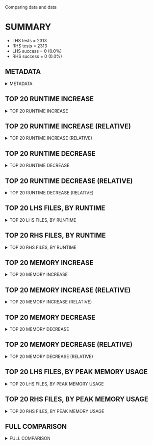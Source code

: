 Comparing data and data


# SUMMARY
- LHS tests = 2313
- RHS tests = 2313
- LHS success = 0  (0.0%)
- RHS success = 0  (0.0%)


## METADATA

<details><summary>METADATA</summary>

# LHS
<pre>
Ramon benchmark for Z3
-
Job description: 
Job tag: upoly
Runner: GCR-SANDBOX-011
Z3 repo: Z3Prover/z3
Z3 commit: c72da53d1967e8f9eeef45bc056af89f5eb1cb41
Z3 branch: upoly
Z3 options: "-T300"
Z3 inputs: inputs/QF_NIA_small
Z3 commit message: align the univariate helper manager with the main polynomial manager

Signed-off-by: Lev Nachmanson <levnach@hotmail.com>

</pre>
# RHS
<pre>
Ramon benchmark for Z3
-
Job description: 
Job tag: upoly
Runner: GCR-SANDBOX-011
Z3 repo: Z3Prover/z3
Z3 commit: c72da53d1967e8f9eeef45bc056af89f5eb1cb41
Z3 branch: upoly
Z3 options: "-T300"
Z3 inputs: inputs/QF_NIA_small
Z3 commit message: align the univariate helper manager with the main polynomial manager

Signed-off-by: Lev Nachmanson <levnach@hotmail.com>

</pre>
</details>


## TOP 20 RUNTIME INCREASE

<details><summary>TOP 20 RUNTIME INCREASE</summary>

|FILE                                                                                        |TIME_L     |TIME_R     |DIFF(s)    |DIFF(%)|
|-------------|-------------:|-------------:|--------------:|------------:|
</details>


## TOP 20 RUNTIME INCREASE (RELATIVE)

<details><summary>TOP 20 RUNTIME INCREASE (RELATIVE)</summary>

|FILE                                                                                        |TIME_L     |TIME_R     |DIFF(s)    |DIFF(%)|
|-------------|-------------:|-------------:|--------------:|------------:|
</details>


## TOP 20 RUNTIME DECREASE

<details><summary>TOP 20 RUNTIME DECREASE</summary>

|FILE                                                                                        |TIME_L     |TIME_R     |DIFF(s)    |DIFF(%)|
|-------------|-------------:|-------------:|--------------:|------------:|
</details>


## TOP 20 RUNTIME DECREASE (RELATIVE)

<details><summary>TOP 20 RUNTIME DECREASE (RELATIVE)</summary>

|FILE                                                                                        |TIME_L     |TIME_R     |DIFF(s)    |DIFF(%)|
|-------------|-------------:|-------------:|--------------:|------------:|
</details>


## TOP 20 LHS FILES, BY RUNTIME

<details><summary>TOP 20 LHS FILES, BY RUNTIME</summary>

|FILE                                                                                       |TIME     |MEM        |
|------------|----------:|---------:|
|711.smt2                                                                                   |   0.035s |1436.0KiB|
|aproveSMT3496695621216907819.smt2                                                          |   0.031s |1664.0KiB|
|From_T2__pgarch.t2_fixed__p7218_edge_closing_0.smt2                                        |   0.027s |1432.0KiB|
|From_AProVE_2014__TaylorSeriesRec.jar-obl-13__p12559_terminationG_0.smt2                   |   0.025s |1436.0KiB|
|From_T2__slayer-3-new.t2_fixed__terminationS_39_0.smt2                                     |   0.024s |1348.0KiB|
|Stroeder_15__ComplxStruc.c__p22352_terminationG_0.smt2                                     |   0.024s |1600.0KiB|
|From_T2__slayer-3-new.t2_fixed__p21855_safety_0.smt2                                       |   0.024s |1448.0KiB|
|From_T2__n-5.t2_fixed__p4609_edge_closing_0.smt2                                           |   0.024s |1436.0KiB|
|From_T2__fun9.t2__p1483_edge_closing_0.smt2                                                |   0.024s |1392.0KiB|
|From_AProVE_2014__Velroyen08-complInterv.jar-obl-8__p13409_terminationG_0.smt2             |   0.024s |1600.0KiB|
|From_AProVE_2014__TaylorSeriesIte.jar-obl-13__p12483_terminationG_0.smt2                   |   0.023s |1444.0KiB|
|From_T2__hqr.c.i.hqr.pl.t2.nor.t2.rlgfixed.t2_fixed__p1682_edge_closing_0.smt2             |   0.021s |1432.0KiB|
|From_AProVE_2014__Velroyen08-fib.jar-obl-8__p13936_edge_closing_0.smt2                     |   0.020s |1432.0KiB|
|1640.smt2                                                                                  |   0.019s |1432.0KiB|
|709.smt2                                                                                   |   0.019s |1432.0KiB|
|From_T2__s1-striped.t2__p14256_safety_0.smt2                                               |   0.019s |1428.0KiB|
|From_AProVE_2014__juLinkedListCreateAddAllAt.jar-obl-17__p9017_safety_0.smt2               |   0.018s |1416.0KiB|
|aproveSMT4830702979511545177.smt2                                                          |   0.018s |1432.0KiB|
|From_T2__rlft3.c.i.rlft3.pl.t2.fixed.t2__p8764_terminationG_0.smt2                         |   0.015s |1436.0KiB|
|From_T2__fun5.t2_fixed__p1011_edge_closing_0.smt2                                          |   0.014s |1232.0KiB|
</details>


## TOP 20 RHS FILES, BY RUNTIME

<details><summary>TOP 20 RHS FILES, BY RUNTIME</summary>

|FILE                                                                                       |TIME     |MEM        |
|------------|----------:|---------:|
|711.smt2                                                                                   |   0.035s |1436.0KiB|
|aproveSMT3496695621216907819.smt2                                                          |   0.031s |1664.0KiB|
|From_T2__pgarch.t2_fixed__p7218_edge_closing_0.smt2                                        |   0.027s |1432.0KiB|
|From_AProVE_2014__TaylorSeriesRec.jar-obl-13__p12559_terminationG_0.smt2                   |   0.025s |1436.0KiB|
|From_T2__slayer-3-new.t2_fixed__terminationS_39_0.smt2                                     |   0.024s |1348.0KiB|
|Stroeder_15__ComplxStruc.c__p22352_terminationG_0.smt2                                     |   0.024s |1600.0KiB|
|From_T2__slayer-3-new.t2_fixed__p21855_safety_0.smt2                                       |   0.024s |1448.0KiB|
|From_T2__n-5.t2_fixed__p4609_edge_closing_0.smt2                                           |   0.024s |1436.0KiB|
|From_T2__fun9.t2__p1483_edge_closing_0.smt2                                                |   0.024s |1392.0KiB|
|From_AProVE_2014__Velroyen08-complInterv.jar-obl-8__p13409_terminationG_0.smt2             |   0.024s |1600.0KiB|
|From_AProVE_2014__TaylorSeriesIte.jar-obl-13__p12483_terminationG_0.smt2                   |   0.023s |1444.0KiB|
|From_T2__hqr.c.i.hqr.pl.t2.nor.t2.rlgfixed.t2_fixed__p1682_edge_closing_0.smt2             |   0.021s |1432.0KiB|
|From_AProVE_2014__Velroyen08-fib.jar-obl-8__p13936_edge_closing_0.smt2                     |   0.020s |1432.0KiB|
|1640.smt2                                                                                  |   0.019s |1432.0KiB|
|709.smt2                                                                                   |   0.019s |1432.0KiB|
|From_T2__s1-striped.t2__p14256_safety_0.smt2                                               |   0.019s |1428.0KiB|
|From_AProVE_2014__juLinkedListCreateAddAllAt.jar-obl-17__p9017_safety_0.smt2               |   0.018s |1416.0KiB|
|aproveSMT4830702979511545177.smt2                                                          |   0.018s |1432.0KiB|
|From_T2__rlft3.c.i.rlft3.pl.t2.fixed.t2__p8764_terminationG_0.smt2                         |   0.015s |1436.0KiB|
|From_T2__fun5.t2_fixed__p1011_edge_closing_0.smt2                                          |   0.014s |1232.0KiB|
</details>


## TOP 20 MEMORY INCREASE

<details><summary>TOP 20 MEMORY INCREASE</summary>

|FILE                                                                                        |MEM_L         |MEM_R         |DIFF            |DIFF(%)|
|-------------|-------------:|-------------:|--------------:|------------:|
</details>


## TOP 20 MEMORY INCREASE (RELATIVE)

<details><summary>TOP 20 MEMORY INCREASE (RELATIVE)</summary>

|FILE                                                                                        |MEM_L         |MEM_R         |DIFF            |DIFF(%)|
|-------------|-------------:|-------------:|--------------:|------------:|
</details>


## TOP 20 MEMORY DECREASE

<details><summary>TOP 20 MEMORY DECREASE</summary>

|FILE                                                                                        |MEM_L         |MEM_R         |DIFF            |DIFF(%)|
|-------------|-------------:|-------------:|--------------:|------------:|
</details>


## TOP 20 MEMORY DECREASE (RELATIVE)

<details><summary>TOP 20 MEMORY DECREASE (RELATIVE)</summary>

|FILE                                                                                        |MEM_L         |MEM_R         |DIFF            |DIFF(%)|
|-------------|-------------:|-------------:|--------------:|------------:|
</details>


## TOP 20 LHS FILES, BY PEAK MEMORY USAGE

<details><summary>TOP 20 LHS FILES, BY PEAK MEMORY USAGE</summary>

|FILE                                                                                       |TIME     |MEM        |
|------------|----------:|---------:|
|aproveSMT3496695621216907819.smt2                                                          |   0.031s |1664.0KiB|
|aproveSMT7048666801337573956.smt2                                                          |   0.006s |1664.0KiB|
|aproveSMT9118077011737449494.smt2                                                          |   0.005s |1664.0KiB|
|573.smt2                                                                                   |   0.004s |1664.0KiB|
|aproveSMT6054561478528727566.smt2                                                          |   0.004s |1664.0KiB|
|From_AProVE_2014__juHashMapCreateContainsKey.jar-obl-11__p30967_safety_0.smt2              |   0.004s |1664.0KiB|
|From_AProVE_2014__Velroyen08-ex02.jar-obl-8__p13595_terminationG_0.smt2                    |   0.003s |1664.0KiB|
|aproveSMT405002793410787217.smt2                                                           |   0.003s |1664.0KiB|
|From_T2__n-6.t2__p4819_terminationG_0.smt2                                                 |   0.003s |1664.0KiB|
|aproveSMT8677323562739420602.smt2                                                          |   0.003s |1664.0KiB|
|From_AProVE_2014__juHashMapCreateContainsKey.jar-obl-11__p31162_safety_0.smt2              |   0.003s |1664.0KiB|
|From_AProVE_2014__juHashMapCreateClear.jar-obl-11__p30359_safety_0.smt2                    |   0.003s |1664.0KiB|
|From_AProVE_2014__juHashMapCreateRemove.jar-obl-11__p6918_safety_0.smt2                    |   0.012s |1660.0KiB|
|From_T2__n-40.t2__p4288_terminationG_0.smt2                                                |   0.005s |1660.0KiB|
|aproveSMT6500048596873196244.smt2                                                          |   0.005s |1660.0KiB|
|From_T2__cover.t2__p18610_edge_closing_0.smt2                                              |   0.003s |1660.0KiB|
|From_T2__s1.t2__p18422_safety_0.smt2                                                       |   0.007s |1652.0KiB|
|From_AProVE_2014__TriTas.jar-obl-12__p13043_edge_closing_0.smt2                            |   0.005s |1652.0KiB|
|1516.smt2                                                                                  |   0.005s |1652.0KiB|
|Stroeder_15__ComplxStruc.c__p22352_terminationG_0.smt2                                     |   0.024s |1600.0KiB|
</details>


## TOP 20 RHS FILES, BY PEAK MEMORY USAGE

<details><summary>TOP 20 RHS FILES, BY PEAK MEMORY USAGE</summary>

|FILE                                                                                       |TIME     |MEM        |
|------------|----------:|---------:|
|aproveSMT3496695621216907819.smt2                                                          |   0.031s |1664.0KiB|
|aproveSMT7048666801337573956.smt2                                                          |   0.006s |1664.0KiB|
|aproveSMT9118077011737449494.smt2                                                          |   0.005s |1664.0KiB|
|573.smt2                                                                                   |   0.004s |1664.0KiB|
|aproveSMT6054561478528727566.smt2                                                          |   0.004s |1664.0KiB|
|From_AProVE_2014__juHashMapCreateContainsKey.jar-obl-11__p30967_safety_0.smt2              |   0.004s |1664.0KiB|
|From_AProVE_2014__Velroyen08-ex02.jar-obl-8__p13595_terminationG_0.smt2                    |   0.003s |1664.0KiB|
|aproveSMT405002793410787217.smt2                                                           |   0.003s |1664.0KiB|
|From_T2__n-6.t2__p4819_terminationG_0.smt2                                                 |   0.003s |1664.0KiB|
|aproveSMT8677323562739420602.smt2                                                          |   0.003s |1664.0KiB|
|From_AProVE_2014__juHashMapCreateContainsKey.jar-obl-11__p31162_safety_0.smt2              |   0.003s |1664.0KiB|
|From_AProVE_2014__juHashMapCreateClear.jar-obl-11__p30359_safety_0.smt2                    |   0.003s |1664.0KiB|
|From_AProVE_2014__juHashMapCreateRemove.jar-obl-11__p6918_safety_0.smt2                    |   0.012s |1660.0KiB|
|From_T2__n-40.t2__p4288_terminationG_0.smt2                                                |   0.005s |1660.0KiB|
|aproveSMT6500048596873196244.smt2                                                          |   0.005s |1660.0KiB|
|From_T2__cover.t2__p18610_edge_closing_0.smt2                                              |   0.003s |1660.0KiB|
|From_T2__s1.t2__p18422_safety_0.smt2                                                       |   0.007s |1652.0KiB|
|From_AProVE_2014__TriTas.jar-obl-12__p13043_edge_closing_0.smt2                            |   0.005s |1652.0KiB|
|1516.smt2                                                                                  |   0.005s |1652.0KiB|
|Stroeder_15__ComplxStruc.c__p22352_terminationG_0.smt2                                     |   0.024s |1600.0KiB|
</details>


## FULL COMPARISON

<details><summary>FULL COMPARISON</summary>

|FILE                                                                                        |TIME_L     |TIME_R     |DIFF(s)    |DIFF(%)|
|-------------|-------------:|-------------:|--------------:|------------:|
</details>

